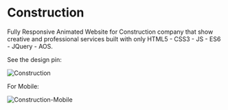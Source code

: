 # Construction
Fully Responsive Animated Website for  Construction company that show creative and professional services built with only HTML5 - CSS3 - JS - ES6 - JQuery - AOS.

See the design pin:


![Construction](https://user-images.githubusercontent.com/61163635/123537033-c72c4700-d72d-11eb-9634-d66f7e162bae.png)

For Mobile:


![Construction-Mobile](https://user-images.githubusercontent.com/61163635/123537168-5fc2c700-d72e-11eb-9d9c-ff3f69e43f8a.png)

